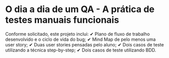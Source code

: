 # O dia a dia de um QA - A prática de testes manuais funcionais

Conforme solicitado, este projeto inclui:
✔ Plano de fluxo de trabalho desenvolvido e o ciclo de vida do bug;
✔ Mind Map de pelo menos uma user story; 
✔ Duas user stories pensadas pelo aluno;
✔ Dois casos de teste utilizando a técnica step-by-step;
✔ Dois casos de teste utilizando BDD.
